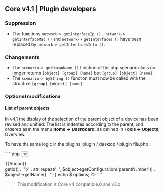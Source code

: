 ## Core v4.1 | Plugin developers

### Suppression

- The functions `network-> getInterfaceIp (), network-> getInterfaceMac ()` and `network-> getInterfaces ()` have been replaced by `network-> getInterfacesInfo ()`.

### Changements

- The `scenario-> getHumanName ()` function of the php scenario class no longer returns `[object] [group] [name]` but `[group] [object] [name]`.
- The `scenario-> byString ()` function must now be called with the structure `[group] [object] [name]`.

### Optional modifications

#### List of parent objects

In v4.1 the display of the selection of the parent object of a device has been revised and unified. The list is indented according to the parent, and ordered as in the menu **Home → Dashboard**, as defined in **Tools → Objects**, Overview.

To have the same logic in the plugins, plugin / desktop / plugin file.php :

`` ''php
<select id="sel_object" class="eqLogicAttr form-control" data-l1key="object_id">
  <option value="">{{Aucun}}</option>
  <?php
  $options = '';
  foreach ((jeeObject::buildTree (null, false)) as $ object) {
    $options .= '<option value="' . $object->getId() . '">' . str_repeat('&nbsp;&nbsp;', $object->getConfiguration('parentNumber')) . $object->getName() . '</option>';
  }
  echo $ options;
  ?>
</select>
`` ''

> This modification is Core v4 compatible.0 and v3.x


